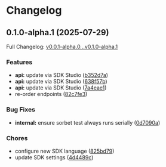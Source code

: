 # Changelog

## 0.1.0-alpha.1 (2025-07-29)

Full Changelog: [v0.0.1-alpha.0...v0.1.0-alpha.1](https://github.com/nextbillion-ai/nextbillion-sdk-ruby/compare/v0.0.1-alpha.0...v0.1.0-alpha.1)

### Features

* **api:** update via SDK Studio ([b352d7a](https://github.com/nextbillion-ai/nextbillion-sdk-ruby/commit/b352d7a808092cc076a51d0002b86a9f11e81db0))
* **api:** update via SDK Studio ([638f57b](https://github.com/nextbillion-ai/nextbillion-sdk-ruby/commit/638f57bc812ef59128727e197de66dba3f2e85fe))
* **api:** update via SDK Studio ([7a4eae1](https://github.com/nextbillion-ai/nextbillion-sdk-ruby/commit/7a4eae18e57537fc7bb857c31ee9c9d77969e3f0))
* re-order endpoints ([82c7fe3](https://github.com/nextbillion-ai/nextbillion-sdk-ruby/commit/82c7fe3742f5424a5a7b1bd276217b842f0dcf7d))


### Bug Fixes

* **internal:** ensure sorbet test always runs serially ([0d7090a](https://github.com/nextbillion-ai/nextbillion-sdk-ruby/commit/0d7090a1efe112429f98c8cd3ce69c335e742694))


### Chores

* configure new SDK language ([825bd79](https://github.com/nextbillion-ai/nextbillion-sdk-ruby/commit/825bd794411f02660a74c502381e0be8620e168c))
* update SDK settings ([4d4489c](https://github.com/nextbillion-ai/nextbillion-sdk-ruby/commit/4d4489ccc7d02faab3c7a4863e4e61c1258e6744))
